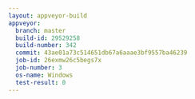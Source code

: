 ```yaml
---
layout: appveyor-build
appveyor:
  branch: master
  build-id: 29529258
  build-number: 342
  commit: 43ae01a73c514651db67a6aaae3bf9557ba46239
  job-id: 26exmw26c5begs7x
  job-number: 3
  os-name: Windows
  test-result: 0
---
```

